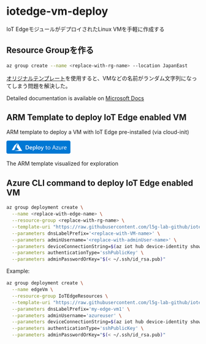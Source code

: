 # iotedge-vm-deploy 
IoT EdgeモジュールがデプロイされたLinux VMを手軽に作成する

## Resource Groupを作る
```bash
az group create --name <replace-with-rg-name> --location JapanEast
```

[オリジナルテンプレート](https://raw.githubusercontent.com/Azure/iotedge-vm-deploy/master/edgeDeploy.json)を使用すると、VMなどの名前がランダム文字列になってしまう問題を解決した。

Detailed documentation is available on [Microsoft Docs](https://docs.microsoft.com/en-us/azure/iot-edge/how-to-install-iot-edge-ubuntuvm?WT.mc_id=github-iotedgevmdeploy-pdecarlo)

## ARM Template to deploy IoT Edge enabled VM

ARM template to deploy a VM with IoT Edge pre-installed (via cloud-init)

<a href="https://portal.azure.com/#create/Microsoft.Template/uri/https%3A%2F%2Fraw.githubusercontent.com%2Fl5g-lab-github%2Fiotedge-vm-deploy-withCustomTemplete%2Fmain%2FedgeDeploy.json" target="_blank">
    <img src="https://raw.githubusercontent.com/Azure/azure-quickstart-templates/master/1-CONTRIBUTION-GUIDE/images/deploytoazure.png" />
</a>

The ARM template visualized for exploration

## Azure CLI command to deploy IoT Edge enabled VM

```bash
az group deployment create \
  --name <replace-with-edge-name> \
  --resource-group <replace-with-rg-name> \
  --template-uri "https://raw.githubusercontent.com/l5g-lab-github/iotedge-vm-deploy-withCustomTemplete/main/edgeDeploy.json" \
  --parameters dnsLabelPrefix='<replace-with-VM-name>' \
  --parameters adminUsername='<replace-with-adminUser-name>' \
  --parameters deviceConnectionString=$(az iot hub device-identity show-connection-string --device-id <replace-with-device-name> --hub-name <replace-with-hub-name> -o tsv) \
  --parameters authenticationType='sshPublicKey' \
  --parameters adminPasswordOrKey="$(< ~/.ssh/id_rsa.pub)"
```

Example:
```bash
az group deployment create \
  --name edgeVm \
  --resource-group IoTEdgeResources \
  --template-uri "https://raw.githubusercontent.com/l5g-lab-github/iotedge-vm-deploy-withCustomTemplete/main/edgeDeploy.json" \
  --parameters dnsLabelPrefix='my-edge-vm1' \
  --parameters adminUsername='azureuser' \
  --parameters deviceConnectionString=$(az iot hub device-identity show-connection-string --device-id cam01 --hub-name myFirstIoTHub -o tsv) \
  --parameters authenticationType='sshPublicKey' \
  --parameters adminPasswordOrKey="$(< ~/.ssh/id_rsa.pub)"
